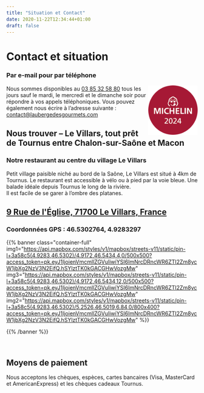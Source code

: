 ```yaml
---
title: "Situation et Contact"
date: 2020-11-22T12:34:44+01:00
draft: false
---
```




# Contact et situation

### Par e-mail pour par téléphone

<a href="https://guide.michelin.com/en/bourgogne-franche-comte/le-villars/restaurant/l-auberge-des-gourmets" target="_blank"><img src="/img/label_michelin_2024.png" alt="Guide Michelin - Bib Gourmand : nos meilleurs rapports qualité-prix" align="right" style="width:15vw;min-width:90px;max-width:130px;margin:0;"/></a>Nous sommes disponibles au [03 85 32 58 80](tel:0385325880) tous les jours sauf le mardi, le mercredi et le dimanche soir pour répondre à vos appels téléphoniques.
Vous pouvez également nous écrire à l’adresse suivante : [contact@laubergedesgourmets.com](mailto:contact@laubergedesgourmets.com)



## Nous trouver – Le Villars, tout prêt de Tournus entre Chalon-sur-Saône et Macon

### Notre restaurant au centre du village Le Villars


<p>Petit village paisible niché au bord de la Saône, Le Villars est situé à 4km de Tournus. Le restaurant est accessible à vélo ou à pied par la voie bleue. Une balade idéale depuis Tournus le long de la rivière.<br/>
Il est facile de se garer à l’ombre des platanes.</p>


## [9 Rue de l'Église, 71700 Le Villars, France](https://g.page/laubergedesgourmets?we)
### Coordonnées GPS : 46.5302764, 4.9283297

{{% banner class="container-full" 
img1="https://api.mapbox.com/styles/v1/mapbox/streets-v11/static/pin-l+3a58c5(4.9283,46.5302)/4.9172,46.5434,4,0/500x500?access_token=pk.eyJ1IjoienVmcmllZGVuIiwiYSI6ImNrcDRncWR6ZTI2Zm8ycW1jbXg2NzV3N2EifQ.hSYlztTK0kGACGHwVozgMw" 
img3="https://api.mapbox.com/styles/v1/mapbox/streets-v11/static/pin-l+3a58c5(4.9283,46.5302)/4.9172,46.5434,12,0/500x500?access_token=pk.eyJ1IjoienVmcmllZGVuIiwiYSI6ImNrcDRncWR6ZTI2Zm8ycW1jbXg2NzV3N2EifQ.hSYlztTK0kGACGHwVozgMw"
img2="https://api.mapbox.com/styles/v1/mapbox/streets-v11/static/pin-l+3a58c5(4.9283,46.5302)/5.2526,46.5019,6.84,0/800x400?access_token=pk.eyJ1IjoienVmcmllZGVuIiwiYSI6ImNrcDRncWR6ZTI2Zm8ycW1jbXg2NzV3N2EifQ.hSYlztTK0kGACGHwVozgMw" %}}

{{% /banner %}}

<div>

<br/>

## Moyens de paiement
Nous acceptons les chèques, espèces, cartes bancaires (Visa, MasterCard et AmericanExpress) et les chèques cadeaux Tournus.


</div>